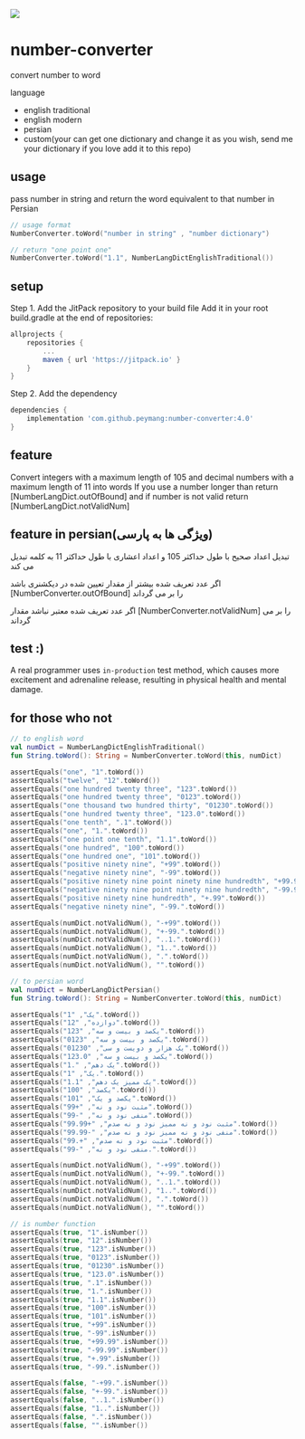 [![](https://jitpack.io/v/peymang/number-converter.svg)](https://jitpack.io/#peymang/number-converter)

# number-converter
convert number to word

language
* english traditional
* english modern
* persian
* custom(your can get one dictionary and change it as you wish, send me your dictionary if you love add it to this repo)

## usage
pass number in string and return the word equivalent to that number in Persian

```kotlin
// usage format
NumberConverter.toWord("number in string" , "number dictionary")

// return "one point one"
NumberConverter.toWord("1.1", NumberLangDictEnglishTraditional())
```
## setup
Step 1. Add the JitPack repository to your build file
Add it in your root build.gradle at the end of repositories:
```gradle
allprojects {
    repositories {
        ...
        maven { url 'https://jitpack.io' }
    }
}
```

Step 2. Add the dependency
```gradle
dependencies {
    implementation 'com.github.peymang:number-converter:4.0'
}
```



## feature
Convert integers with a maximum length of 105 and decimal numbers with a maximum length of 11 into words
If you use a number longer than return [NumberLangDict.outOfBound] and if number is not valid return [NumberLangDict.notValidNum]

## feature in persian(ویژگی ها به پارسی)
تبدیل اعداد صحیح با طول حداکثر 105 و اعداد اعشاری با طول حداکثر 11  به کلمه تبدیل می کند

اگر عدد تعریف شده بیشتر از مقدار تعیین شده در دیکشنری باشد 
[NumberConverter.outOfBound]
را بر می گرداند

اگر عدد تعریف شده معتبر نباشد مقدار
[NumberConverter.notValidNum]
را بر می گرداند

## test :)
A real programmer uses `in-production` test method, which causes more excitement and adrenaline release, resulting in physical health and mental damage.


## for those who not 
```kotlin
// to english word
val numDict = NumberLangDictEnglishTraditional()
fun String.toWord(): String = NumberConverter.toWord(this, numDict)

assertEquals("one", "1".toWord())
assertEquals("twelve", "12".toWord())
assertEquals("one hundred twenty three", "123".toWord())
assertEquals("one hundred twenty three", "0123".toWord())
assertEquals("one thousand two hundred thirty", "01230".toWord())
assertEquals("one hundred twenty three", "123.0".toWord())
assertEquals("one tenth", ".1".toWord())
assertEquals("one", "1.".toWord())
assertEquals("one point one tenth", "1.1".toWord())
assertEquals("one hundred", "100".toWord())
assertEquals("one hundred one", "101".toWord())
assertEquals("positive ninety nine", "+99".toWord())
assertEquals("negative ninety nine", "-99".toWord())
assertEquals("positive ninety nine point ninety nine hundredth", "+99.99".toWord())
assertEquals("negative ninety nine point ninety nine hundredth", "-99.99".toWord())
assertEquals("positive ninety nine hundredth", "+.99".toWord())
assertEquals("negative ninety nine", "-99.".toWord())

assertEquals(numDict.notValidNum(), "-+99".toWord())
assertEquals(numDict.notValidNum(), "+-99.".toWord())
assertEquals(numDict.notValidNum(), "..1.".toWord())
assertEquals(numDict.notValidNum(), "1..".toWord())
assertEquals(numDict.notValidNum(), ".".toWord())
assertEquals(numDict.notValidNum(), "".toWord())

// to persian word
val numDict = NumberLangDictPersian()
fun String.toWord(): String = NumberConverter.toWord(this, numDict)

assertEquals("یک", "1".toWord())
assertEquals("دوازده", "12".toWord())
assertEquals("یکصد و بیست و سه", "123".toWord())
assertEquals("یکصد و بیست و سه", "0123".toWord())
assertEquals("یک هزار و دویست و سی", "01230".toWord())
assertEquals("یکصد و بیست و سه", "123.0".toWord())
assertEquals("یک دهم", ".1".toWord())
assertEquals("یک", "1.".toWord())
assertEquals("یک ممیز یک دهم", "1.1".toWord())
assertEquals("یکصد", "100".toWord())
assertEquals("یکصد و یک", "101".toWord())
assertEquals("مثبت نود و نه", "+99".toWord())
assertEquals("منفی نود و نه", "-99".toWord())
assertEquals("مثبت نود و نه ممیز نود و نه صدم", "+99.99".toWord())
assertEquals("منفی نود و نه ممیز نود و نه صدم", "-99.99".toWord())
assertEquals("مثبت نود و نه صدم", "+.99".toWord())
assertEquals("منفی نود و نه", "-99.".toWord())

assertEquals(numDict.notValidNum(), "-+99".toWord())
assertEquals(numDict.notValidNum(), "+-99.".toWord())
assertEquals(numDict.notValidNum(), "..1.".toWord())
assertEquals(numDict.notValidNum(), "1..".toWord())
assertEquals(numDict.notValidNum(), ".".toWord())
assertEquals(numDict.notValidNum(), "".toWord())

// is number function
assertEquals(true, "1".isNumber())
assertEquals(true, "12".isNumber())
assertEquals(true, "123".isNumber())
assertEquals(true, "0123".isNumber())
assertEquals(true, "01230".isNumber())
assertEquals(true, "123.0".isNumber())
assertEquals(true, ".1".isNumber())
assertEquals(true, "1.".isNumber())
assertEquals(true, "1.1".isNumber())
assertEquals(true, "100".isNumber())
assertEquals(true, "101".isNumber())
assertEquals(true, "+99".isNumber())
assertEquals(true, "-99".isNumber())
assertEquals(true, "+99.99".isNumber())
assertEquals(true, "-99.99".isNumber())
assertEquals(true, "+.99".isNumber())
assertEquals(true, "-99.".isNumber())

assertEquals(false, "-+99.".isNumber())
assertEquals(false, "+-99.".isNumber())
assertEquals(false, "..1.".isNumber())
assertEquals(false, "1..".isNumber())
assertEquals(false, ".".isNumber())
assertEquals(false, "".isNumber())
```